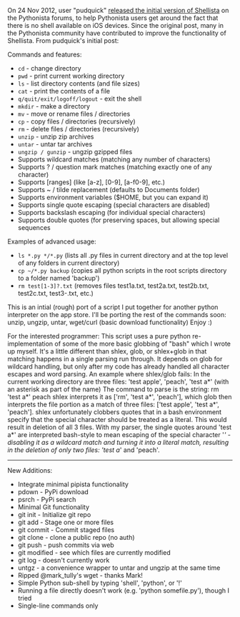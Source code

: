 On 24 Nov 2012, user "pudquick" [released the initial version of Shellista][1] on the Pythonista forums, to help Pythonista users get around the fact that there is no shell available on iOS devices.  Since the original post, many in the Pythonista community have contributed to improve the functionality of Shellista.  From pudquick's initial post:

Commands and features:

* `cd` - change directory
* `pwd` - print current working directory
* `ls` - list directory contents (and file sizes)
* `cat` - print the contents of a file
* `q/quit/exit/logoff/logout` - exit the shell
* `mkdir` - make a directory
* `mv` - move or rename files / directories
* `cp` - copy files / directories (recursively)
* `rm` - delete files / directories (recursively)
* `unzip` - unzip zip archives
* `untar` - untar tar archives
* `ungzip / gunzip` - ungzip gzipped files
* Supports wildcard matches (matching any number of characters)
* Supports ? / question mark matches (matching exactly one of any character)
* Supports [ranges] (like [a-z], [0-9], [a-f0-9], etc.)
* Supports ~ / tilde replacement (defaults to Documents folder)
* Supports environment variables ($HOME, but you can expand it)
* Supports single quote escaping (special characters are disabled)
* Supports backslash escaping (for individual special characters)
* Supports double quotes (for preserving spaces, but allowing special sequences

Examples of advanced usage:
* `ls *.py */*.py` (lists all .py files in current directory and at the top level of any folders in current directory)
* `cp ~/*.py backup` (copies all python scripts in the root scripts directory to a folder named 'backup')
* `rm test[1-3]?.txt` (removes files test1a.txt, test2a.txt, test2b.txt, test2c.txt, test3-.txt, etc.)

This is an intial (rough) port of a script I put together for another python interpreter on the app store. I'll be porting the rest of the commands soon: unzip, ungzip, untar, wget/curl (basic download functionality) Enjoy :)

For the interested programmer: This script uses a pure python re-implementation of some of the more basic globbing of "bash" which I wrote up myself. It's a little different than shlex, glob, or shlex+glob in that matching happens in a single parsing run through. It depends on glob for wildcard handling, but only after my code has already handled all character escapes and word parsing. An example where shlex/glob fails: In the current working directory are three files: 'test apple', 'peach', 'test a*' (with an asterisk as part of the name) The command to parse is the string: rm 'test a*' peach shlex interprets it as ['rm', 'test a*', 'peach'], which glob then interprets the file portion as a match of three files: ['test apple', 'test a*', 'peach']. shlex unfortunately clobbers quotes that in a bash environment specify that the special character should be treated as a literal. This would result in deletion of all 3 files. With my parser, the single quotes around 'test a*' are interpreted bash-style to mean escaping of the special character '*' - disabling it as a wildcard match and turning it into a literal match, resulting in the deletion of only two files: 'test a*' and 'peach'.

---

New Additions:

 - Integrate minimal pipista functionality
  - pdown - PyPi download
  - psrch - PyPi search
 - Minimal Git functionality
  - git init - Initialize git repo
  - git add - Stage one or more files
  - git commit - Commit staged files
  - git clone - clone a public repo (no auth)
  - git push - push commits via web
  - git modified - see which files are currently modified
  - git log - doesn't currently work
 - untgz - a convenience wrapper to untar and ungzip at the same time
 - Ripped @mark_tully's wget - thanks Mark!
 - Simple Python sub-shell by typing 'shell', 'python', or '!'
  - Running a file directly doesn't work (e.g. 'python somefile.py'), though I tried
  - Single-line commands only

[1]: http://omz-forums.appspot.com/pythonista/post/5302343285342208
